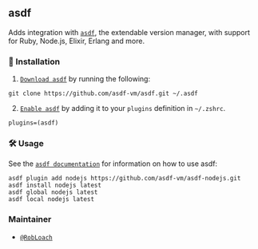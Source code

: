 ## asdf

Adds integration with [`asdf`](https://github.com/asdf-vm/asdf), the extendable
version manager, with support for Ruby, Node.js, Elixir, Erlang and more.

### 🚀 Installation

1. [`Download asdf`](https://asdf-vm.com/guide/getting-started.html#_2-download-asdf)
   by running the following:

```
git clone https://github.com/asdf-vm/asdf.git ~/.asdf
```

2. [`Enable asdf`](https://asdf-vm.com/guide/getting-started.html#_3-install-asdf)
   by adding it to your `plugins` definition in `~/.zshrc`.

```
plugins=(asdf)
```

### 🛠️ Usage

See the
[`asdf documentation`](https://asdf-vm.com/guide/getting-started.html#_4-install-a-plugin)
for information on how to use asdf:

```
asdf plugin add nodejs https://github.com/asdf-vm/asdf-nodejs.git
asdf install nodejs latest
asdf global nodejs latest
asdf local nodejs latest
```

### Maintainer

-   [`@RobLoach`](https://github.com/RobLoach)
